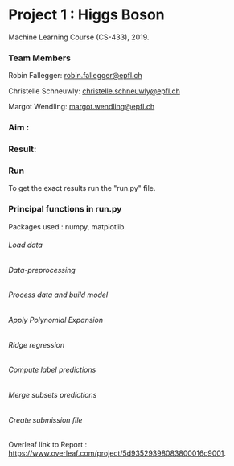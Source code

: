 # Project 1 : Higgs Boson
Machine Learning Course (CS-433), 2019.

### Team Members

Robin Fallegger: robin.fallegger@epfl.ch

Christelle Schneuwly: christelle.schneuwly@epfl.ch

Margot Wendling: margot.wendling@epfl.ch

### Aim :

### Result:

### Run
To get the exact results run the "run.py" file.

### Principal functions in run.py
Packages used : numpy, matplotlib.

###### Load data

###### Data-preprocessing

###### Process data and build model

###### Apply Polynomial Expansion 

###### Ridge regression

###### Compute label predictions

###### Merge subsets predictions

###### Create submission file



Overleaf link to Report : https://www.overleaf.com/project/5d93529398083800016c9001.
